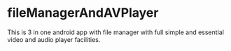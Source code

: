 # fileManagerAndAVPlayer
This is 3 in one android app with file manager with full simple and essential video and audio player facilities.
